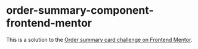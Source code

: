 # order-summary-component-frontend-mentor
This is a solution to the [Order summary card challenge on Frontend Mentor](https://www.frontendmentor.io/challenges/order-summary-component-QlPmajDUj).
